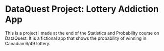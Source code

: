 # DataQuest Project: Lottery Addiction App
This is a project I made at the end of the Statistics and Probability course on DataQuest.
It is a fictional app that shows the probability of winning in Canadian 6/49 lottery.
